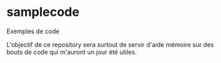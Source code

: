 # samplecode
Exemples de code

L'objectif de ce repository sera surtout de servir d'aide mémoire sur des bouts de code qui m'auront un jour été utiles.
